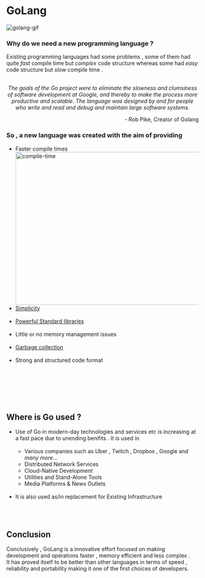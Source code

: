 <h1>GoLang</h1>

<img alt="golang-gif" src="https://blog.jetbrains.com/wp-content/uploads/2021/02/Go_8001611039611515.gif" >

<h3>Why do we need a new programming language ? </h3>

 Existing programming languages had some problems , some of them had quite *fast* compile time but *complex* code structure whereas some had *easy* code structure but *slow* compile time .<br><br>
 <p align="center"> <i>The goals of the Go project were to eliminate the slowness and clumsiness of software development at Google, and thereby to make the process more productive and scalable. The language was designed by and for people who write and read and debug and maintain large software systems.</i>
</p> <p align="right">- Rob Pike, Creator of Golang </p>
 
 <h3> So , a new language was created with the aim of providing </h3>
<ul>
  <li>Faster compile times<img align="right" height="400px" width="700px" alt="compile-time" src="https://www.bluematador.com/hubfs/Blue_Matador_Inc_October2017/Images/golang-language-compilation-time.png" > <br><br>
  <li><a href="https://benjamincongdon.me/blog/2019/11/11/The-Value-in-Gos-Simplicity/">Simplicity</a>  <br><br>
  <li><a href="https://pkg.go.dev/std">Powerful Standard libraries</a><br><br>
  <li>Little or no memory management issues <br><br>
  <li><a href="https://go.dev/blog/ismmkeynote">Garbage collection</a><br><br>
  <li>Strong and structured code format
</ul>
<br><br><br><br><br>

<h2> Where is Go used ? </h2>
<ul>
  <li>Use of Go in modern-day technologies and services etc is increasing at a fast pace due to unending benifits . It is used in 
    <br><br>
    <ul>
      <li> Various companies such as Uber , Twitch , Dropbox , Google and <i>many more...</i>
  <li> Distributed Network Services
  <li> Cloud-Native Development
  <li>Utilities and Stand-Alone Tools
  <li>Media Platforms & News Outlets  
    </ul> <br>
  <li>It is also used as/in replacement for Existing Infrastructure
 </ul>
 
 <br><br>
    
    
  <h2> Conclusion </h2>
  
  Conclusively , GoLang is a innovative effort focused on making development and operations faster , memory efficient and less complex . 
  <br> It has proved itself to be better than other languages in terms of speed , reliability and portability making it one of the first choices of developers. 
 
 
    
    
